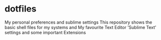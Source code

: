# dotfiles
My personal preferences and sublime settings
This repository shows the basic shell files for my systems and
My favourite Text Editor 'Sublime Text' settings and some important Extensions
